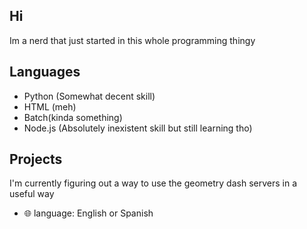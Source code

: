 ## Hi
Im a nerd that just started in this whole programming thingy

## Languages 
* Python (Somewhat decent skill)
* HTML (meh)
* Batch(kinda something)
* Node.js (Absolutely inexistent skill but still learning tho)

## Projects
I'm currently figuring out a way to use the geometry dash servers in a useful way

* 🌐 language: English or Spanish
